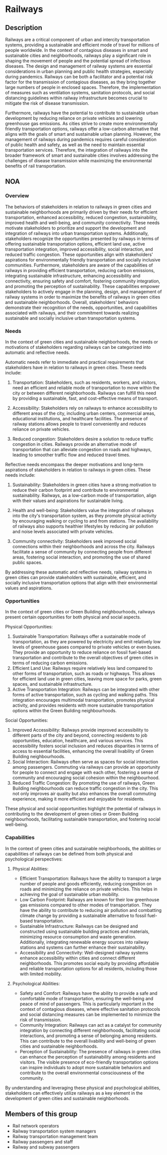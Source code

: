 # Railways

## Description

Railways are a critical component of urban and intercity transportation systems, providing a sustainable and efficient mode of travel for millions of people worldwide. In the context of contagious diseases in smart and sustainable cities and neighborhoods, railways play a significant role in shaping the movement of people and the potential spread of infectious diseases. The design and management of railway systems are essential considerations in urban planning and public health strategies, especially during pandemics. Railways can be both a facilitator and a potential risk factor for the transmission of contagious diseases, as they bring together large numbers of people in enclosed spaces. Therefore, the implementation of measures such as ventilation systems, sanitation protocols, and social distancing guidelines within railway infrastructure becomes crucial to mitigate the risk of disease transmission.

Furthermore, railways have the potential to contribute to sustainable urban development by reducing reliance on private vehicles and lowering greenhouse gas emissions. As cities strive to create more environmentally friendly transportation options, railways offer a low-carbon alternative that aligns with the goals of smart and sustainable urban planning. However, the management of railways during pandemics requires careful consideration of public health and safety, as well as the need to maintain essential transportation services. Therefore, the integration of railways into the broader framework of smart and sustainable cities involves addressing the challenges of disease transmission while maximizing the environmental benefits of rail transportation.

## NOA

### Overview

The behaviors of stakeholders in relation to railways in green cities and sustainable neighborhoods are primarily driven by their needs for efficient transportation, enhanced accessibility, reduced congestion, sustainability, improved health and well-being, and community connectivity. These needs motivate stakeholders to prioritize and support the development and integration of railways into urban transportation systems. Additionally, stakeholders recognize the opportunities presented by railways in terms of offering sustainable transportation options, efficient land use, active transportation integration, improved accessibility, social interaction, and reduced traffic congestion. These opportunities align with stakeholders' aspirations for environmentally friendly transportation and socially inclusive communities. Furthermore, stakeholders are aware of the capabilities of railways in providing efficient transportation, reducing carbon emissions, integrating sustainable infrastructure, enhancing accessibility and connectivity, ensuring safety and comfort, fostering community integration, and promoting the perception of sustainability. These capabilities empower stakeholders to actively engage in the planning, design, and management of railway systems in order to maximize the benefits of railways in green cities and sustainable neighborhoods. Overall, stakeholders' behaviors demonstrate their recognition of the needs, opportunities, and capabilities associated with railways, and their commitment towards realizing sustainable and socially inclusive urban transportation systems.

### Needs

In the context of green cities and sustainable neighborhoods, the needs or motivations of stakeholders regarding railways can be categorized into automatic and reflective needs.

Automatic needs refer to immediate and practical requirements that stakeholders have in relation to railways in green cities. These needs include:

1. Transportation: Stakeholders, such as residents, workers, and visitors, need an efficient and reliable mode of transportation to move within the city or between different neighborhoods. Railways can fulfill this need by providing a sustainable, fast, and cost-effective means of transport.

2. Accessibility: Stakeholders rely on railways to enhance accessibility to different areas of the city, including urban centers, commercial areas, educational institutions, and healthcare facilities. The presence of railway stations allows people to travel conveniently and reduces reliance on private vehicles.

3. Reduced congestion: Stakeholders desire a solution to reduce traffic congestion in cities. Railways provide an alternative mode of transportation that can alleviate congestion on roads and highways, leading to smoother traffic flow and reduced travel times.

Reflective needs encompass the deeper motivations and long-term aspirations of stakeholders in relation to railways in green cities. These needs include:

1. Sustainability: Stakeholders in green cities have a strong motivation to reduce their carbon footprint and contribute to environmental sustainability. Railways, as a low-carbon mode of transportation, align with their values and aspirations for sustainable living.

2. Health and well-being: Stakeholders value the integration of railways into the city's transportation system, as they promote physical activity by encouraging walking or cycling to and from stations. The availability of railways also supports healthier lifestyles by reducing air pollution and noise levels associated with private vehicles.

3. Community connectivity: Stakeholders seek improved social connections within their neighborhoods and across the city. Railways facilitate a sense of community by connecting people from different areas, fostering social interaction, and promoting the use of shared public spaces.

By addressing these automatic and reflective needs, railway systems in green cities can provide stakeholders with sustainable, efficient, and socially inclusive transportation options that align with their environmental values and aspirations.

### Opportunities

In the context of green cities or Green Building neighbourhoods, railways present certain opportunities for both physical and social aspects. 

Physical Opportunities:
1. Sustainable Transportation: Railways offer a sustainable mode of transportation, as they are powered by electricity and emit relatively low levels of greenhouse gases compared to private vehicles or even buses. They provide an opportunity to reduce reliance on fossil fuel-based transportation and contribute to the overall objectives of green cities in terms of reducing carbon emissions.
2. Efficient Land Use: Railways require relatively less land compared to other forms of transportation, such as roads or highways. This allows for efficient land use in green cities, leaving more space for parks, green spaces, and sustainable infrastructure.
3. Active Transportation Integration: Railways can be integrated with other forms of active transportation, such as cycling and walking paths. This integration encourages multimodal transportation, promotes physical activity, and provides residents with more sustainable transportation options within the Green Building neighbourhoods.

Social Opportunities:
1. Improved Accessibility: Railways provide improved accessibility to different parts of the city and beyond, connecting residents to job opportunities, education, healthcare, and various services. This accessibility fosters social inclusion and reduces disparities in terms of access to essential facilities, enhancing the overall livability of Green Building neighbourhoods.
2. Social Interaction: Railways often serve as spaces for social interaction among passengers. Commuting via railways can provide an opportunity for people to connect and engage with each other, fostering a sense of community and encouraging social cohesion within the neighbourhood.
3. Reduced Traffic Congestion: By promoting the use of railways, Green Building neighbourhoods can reduce traffic congestion in the city. This not only improves air quality but also enhances the overall commuting experience, making it more efficient and enjoyable for residents.

These physical and social opportunities highlight the potential of railways in contributing to the development of green cities or Green Building neighbourhoods, facilitating sustainable transportation, and fostering social well-being.

### Capabilities

In the context of green cities and sustainable neighborhoods, the abilities or capabilities of railways can be defined from both physical and psychological perspectives:

1. Physical Abilities:
   - Efficient Transportation: Railways have the ability to transport a large number of people and goods efficiently, reducing congestion on roads and minimizing the reliance on private vehicles. This helps in achieving the goal of sustainable urban mobility.
   - Low Carbon Footprint: Railways are known for their low greenhouse gas emissions compared to other modes of transportation. They have the ability to contribute to reducing air pollution and combatting climate change by providing a sustainable alternative to fossil fuel-based transportation.
   - Sustainable Infrastructure: Railways can be designed and constructed using sustainable building practices and materials, minimizing resource consumption and waste generation. Additionally, integrating renewable energy sources into railway stations and systems can further enhance their sustainability.
   - Accessibility and Connectivity: Well-designed railway systems enhance accessibility within cities and connect different neighborhoods. This promotes social equity by providing affordable and reliable transportation options for all residents, including those with limited mobility.

2. Psychological Abilities:
   - Safety and Comfort: Railways have the ability to provide a safe and comfortable mode of transportation, ensuring the well-being and peace of mind of passengers. This is particularly important in the context of contagious diseases, where effective sanitation protocols and social distancing measures can be implemented to minimize the risk of transmission.
   - Community Integration: Railways can act as a catalyst for community integration by connecting different neighborhoods, facilitating social interactions, and promoting a sense of belonging among residents. This can contribute to the overall livability and well-being of green cities and sustainable neighborhoods.
   - Perception of Sustainability: The presence of railways in green cities can enhance the perception of sustainability among residents and visitors. The visible presence of eco-friendly transportation options can inspire individuals to adopt more sustainable behaviors and contribute to the overall environmental consciousness of the community.

By understanding and leveraging these physical and psychological abilities, stakeholders can effectively utilize railways as a key element in the development of green cities and sustainable neighborhoods.

## Members of this group

* Rail network operators
* Railway transportation system managers
* Railway transportation management team
* Railway passengers and staff
* Railway and subway passengers